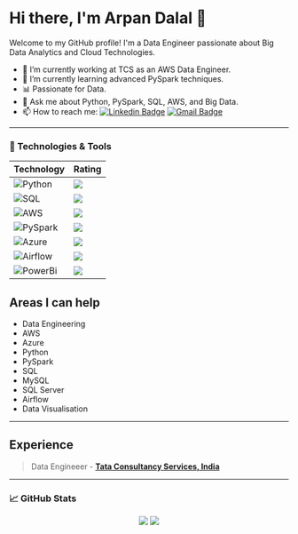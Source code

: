 # Hi there, I'm Arpan Dalal 👋

Welcome to my GitHub profile! I'm a Data Engineer passionate about Big Data Analytics and Cloud Technologies.

- 🔭 I’m currently working at TCS as an AWS Data Engineer.
- 🌱 I’m currently learning advanced PySpark techniques.
- 📊 Passionate for Data.
- 💬 Ask me about Python, PySpark, SQL, AWS, and Big Data.
- 📫 How to reach me:
[![Linkedin Badge](https://img.shields.io/badge/-LinkedIn-blue?style=flat-square&logo=Linkedin&logoColor=white)](https://www.linkedin.com/in/arpan-dalal/)
[![Gmail Badge](https://img.shields.io/badge/-Gmail-c14438?style=flat-square&logo=Gmail&logoColor=white)](mailto:arpandalal1997@gmail.com)

---

### 🔧 Technologies & Tools

| Technology | Rating |
| --- | --- |
| ![Python](https://img.shields.io/badge/-Python-000?&logo=Python) | ![ ](https://img.shields.io/badge/rating-★★★★☆-brightgreen) |
| ![SQL](https://img.shields.io/badge/-SQL-000?&logo=MySQL) | ![ ](https://img.shields.io/badge/rating-★★★★☆-brightgreen) |
| ![AWS](https://img.shields.io/badge/-AWS-000?&logo=Amazon-Web-Services) | ![ ](https://img.shields.io/badge/rating-★★★★☆-brightgreen) |
| ![PySpark](https://img.shields.io/badge/-PySpark-000?&logo=Apache-Spark) | ![ ](https://img.shields.io/badge/rating-★★★★☆-brightgreen) |
| ![Azure](https://img.shields.io/badge/microsoft%20azure-0089D6?style=for-the-badge&logo=microsoft-azure&logoColor=white) | ![ ](https://img.shields.io/badge/rating-★★☆☆☆-brightgreen) |
| ![Airflow](https://img.shields.io/badge/Airflow-017CEE?style=for-the-badge&logo=Apache%20Airflow&logoColor=blue) | ![ ](https://img.shields.io/badge/rating-★★★☆☆-brightgreen) |
| ![PowerBi](https://img.shields.io/badge/PowerBI-F2C811?style=for-the-badge&logo=Power%20BI&logoColor=white) | ![ ](https://img.shields.io/badge/rating-★★☆☆☆-brightgreen) |

## Areas I can help

* Data Engineering
* AWS
* Azure
* Python
* PySpark
* SQL
* MySQL
* SQL Server
* Airflow
* Data Visualisation

---
## Experience
> Data Engineeer - [**Tata Consultancy Services, India**](https://www.tcs.com)
---

### 📈 GitHub Stats

<p align = "center">
  <img src = "https://github-readme-stats.vercel.app/api?username=arpan-dalal&hide=prs&show_icons=true&count_private=true&title_color=fff&icon_color=79ff97&bg_color=151515&theme=tokyonight&lineheight=35">
  <img src = "https://github-readme-stats.vercel.app/api/top-langs/?username=arpan-dalal&hide=css,java,html&title_color=fff&bg_color=151515&theme=tokyonight">
</p>


